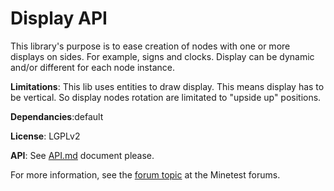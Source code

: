 # Display API

This library's purpose is to ease creation of nodes with one or more displays on sides. For example, signs and clocks. Display can be dynamic and/or different for each node instance.

**Limitations**: This lib uses entities to draw display. This means display has to be vertical. So display nodes rotation are limitated to "upside up" positions.

**Dependancies**:default

**License**: LGPLv2

**API**: See [API.md](https://github.com/pyrollo/display_modpack/blob/master/display_api/API.md) document please.

For more information, see the [forum topic](https://forum.minetest.net/viewtopic.php?t=19365) at the Minetest forums.

